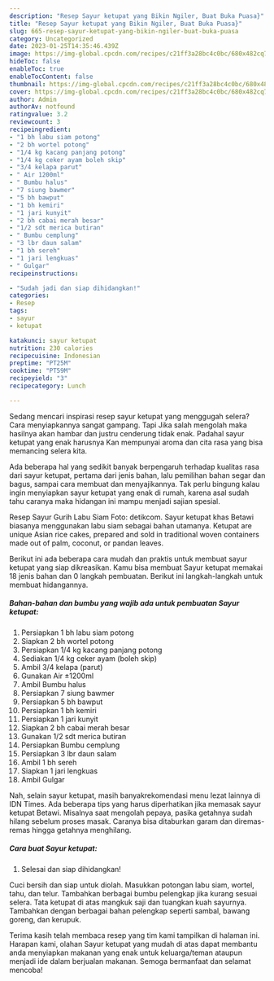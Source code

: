 ```yaml
---
description: "Resep Sayur ketupat yang Bikin Ngiler, Buat Buka Puasa}"
title: "Resep Sayur ketupat yang Bikin Ngiler, Buat Buka Puasa}"
slug: 665-resep-sayur-ketupat-yang-bikin-ngiler-buat-buka-puasa
category: Uncategorized
date: 2023-01-25T14:35:46.439Z
image: https://img-global.cpcdn.com/recipes/c21ff3a28bc4c0bc/680x482cq70/sayur-ketupat-foto-resep-utama.jpg
hideToc: false
enableToc: true
enableTocContent: false
thumbnail: https://img-global.cpcdn.com/recipes/c21ff3a28bc4c0bc/680x482cq70/sayur-ketupat-foto-resep-utama.jpg
cover: https://img-global.cpcdn.com/recipes/c21ff3a28bc4c0bc/680x482cq70/sayur-ketupat-foto-resep-utama.jpg
author: Admin
authorAv: notfound
ratingvalue: 3.2
reviewcount: 3
recipeingredient:
- "1 bh labu siam potong"
- "2 bh wortel potong"
- "1/4 kg kacang panjang potong"
- "1/4 kg ceker ayam boleh skip"
- "3/4 kelapa parut"
- " Air 1200ml"
- " Bumbu halus"
- "7 siung bawmer"
- "5 bh bawput"
- "1 bh kemiri"
- "1 jari kunyit"
- "2 bh cabai merah besar"
- "1/2 sdt merica butiran"
- " Bumbu cemplung"
- "3 lbr daun salam"
- "1 bh sereh"
- "1 jari lengkuas"
- " Gulgar"
recipeinstructions:

- "Sudah jadi dan siap dihidangkan!"
categories:
- Resep
tags:
- sayur
- ketupat

katakunci: sayur ketupat 
nutrition: 230 calories
recipecuisine: Indonesian
preptime: "PT25M"
cooktime: "PT59M"
recipeyield: "3"
recipecategory: Lunch

---
```



Sedang mencari inspirasi resep sayur ketupat yang menggugah selera? Cara menyiapkannya sangat gampang. Tapi Jika salah mengolah maka hasilnya akan hambar dan justru cenderung tidak enak. Padahal sayur ketupat yang enak harusnya Kan mempunyai aroma dan cita rasa yang bisa memancing selera kita.


Ada beberapa hal yang sedikit banyak berpengaruh terhadap kualitas rasa dari sayur ketupat, pertama dari jenis bahan, lalu pemilihan bahan segar dan bagus, sampai cara membuat dan menyajikannya. Tak perlu bingung kalau ingin menyiapkan sayur ketupat yang enak di rumah, karena asal sudah tahu caranya maka hidangan ini mampu menjadi sajian spesial.

Resep Sayur Gurih Labu Siam Foto: detikcom. Sayur ketupat khas Betawi biasanya menggunakan labu siam sebagai bahan utamanya. Ketupat are unique Asian rice cakes, prepared and sold in traditional woven containers made out of palm, coconut, or pandan leaves.


Berikut ini ada beberapa cara mudah dan praktis untuk membuat sayur ketupat yang siap dikreasikan. Kamu bisa membuat Sayur ketupat memakai 18 jenis bahan dan 0 langkah pembuatan. Berikut ini langkah-langkah untuk membuat hidangannya.

<!--inarticleads1-->

##### Bahan-bahan dan bumbu yang wajib ada untuk pembuatan Sayur ketupat:

1. Persiapkan 1 bh labu siam potong
1. Siapkan 2 bh wortel potong
1. Persiapkan 1/4 kg kacang panjang potong
1. Sediakan 1/4 kg ceker ayam (boleh skip)
1. Ambil 3/4 kelapa (parut)
1. Gunakan  Air ±1200ml
1. Ambil  Bumbu halus
1. Persiapkan 7 siung bawmer
1. Persiapkan 5 bh bawput
1. Persiapkan 1 bh kemiri
1. Persiapkan 1 jari kunyit
1. Siapkan 2 bh cabai merah besar
1. Gunakan 1/2 sdt merica butiran
1. Persiapkan  Bumbu cemplung
1. Persiapkan 3 lbr daun salam
1. Ambil 1 bh sereh
1. Siapkan 1 jari lengkuas
1. Ambil  Gulgar


Nah, selain sayur ketupat, masih banyakrekomendasi menu lezat lainnya di IDN Times. Ada beberapa tips yang harus diperhatikan jika memasak sayur ketupat Betawi. Misalnya saat mengolah pepaya, pasika getahnya sudah hilang sebelum proses masak. Caranya bisa ditaburkan garam dan diremas-remas hingga getahnya menghilang. 

<!--inarticleads2-->

##### Cara buat Sayur ketupat:


1. Selesai dan siap dihidangkan!

Cuci bersih dan siap untuk diolah. Masukkan potongan labu siam, wortel, tahu, dan telur. Tambahkan berbagai bumbu pelengkap jika kurang sesuai selera. Tata ketupat di atas mangkuk saji dan tuangkan kuah sayurnya. Tambahkan dengan berbagai bahan pelengkap seperti sambal, bawang goreng, dan kerupuk. 

Terima kasih telah membaca resep yang tim kami tampilkan di halaman ini. Harapan kami, olahan Sayur ketupat yang mudah di atas dapat membantu anda menyiapkan makanan yang enak untuk keluarga/teman ataupun menjadi ide dalam berjualan makanan. Semoga bermanfaat dan selamat mencoba!
